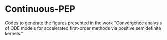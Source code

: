 # Continuous-PEP

Codes to generate the figures presented in the work "Convergence analysis of ODE models for accelerated first-order methods via positive semidefinite kernels."
